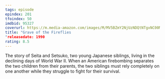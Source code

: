 ```yaml
---
tags: episode
epindex: 201
tfoindex: 50
imdbid: 95327
coverurl: https://m.media-amazon.com/images/M/MV5BZmY2NjUzNDQtNTgxNC00M2Q4LTljOWQtMjNjNDBjNWUxNmJlXkEyXkFqcGdeQXVyNTA4NzY1MzY@._V1_SX202_CR0,0,202,300_.jpg
title: "Grave of the Fireflies
"releasedate: 1990
rating: 8.5
---
```


The story of Seita and Setsuko, two young Japanese siblings, living in the declining days of World War II. When an American firebombing separates the two children from their parents, the two siblings must rely completely on one another while they struggle to fight for their survival.